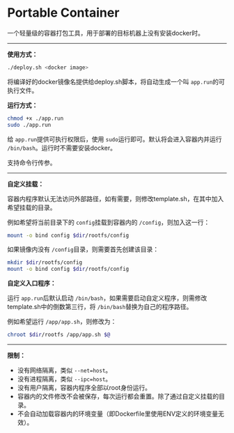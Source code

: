 # Portable Container

一个轻量级的容器打包工具，用于部署的目标机器上没有安装docker时。

---

**使用方式：**

```bash
./deploy.sh <docker image>
```

将编译好的docker镜像名提供给deploy.sh脚本，将自动生成一个叫 ``app.run``的可执行文件。

**运行方式：**

```bash
chmod +x ./app.run
sudo ./app.run
```

给 ``app.run``提供可执行权限后，使用 ``sudo``运行即可。默认将会进入容器内并运行 ``/bin/bash``。运行时不需要安装docker。

支持命令行传参。

---

**自定义挂载：**

容器内程序默认无法访问外部路径，如有需要，则修改template.sh，在其中加入希望挂载的目录。

例如希望将当前目录下的 ``config``挂载到容器内的 ``/config``，则加入这一行：

```bash
mount -o bind config $dir/rootfs/config
```

如果镜像内没有 ``/config``目录，则需要首先创建该目录：

```bash
mkdir $dir/rootfs/config
mount -o bind config $dir/rootfs/config
```

**自定义入口程序：**

运行 ``app.run``后默认启动 ``/bin/bash``，如果需要启动自定义程序，则需修改template.sh中的倒数第三行，将 ``/bin/bash``替换为自己的程序路径。

例如希望运行 ``/app/app.sh``，则修改为：

```bash
chroot $dir/rootfs /app/app.sh $@
```

---

**限制：**

* 没有网络隔离，类似 ``--net=host``。
* 没有进程隔离，类似 ``--ipc=host``。
* 没有用户隔离，容器内程序全部以root身份运行。
* 容器内的文件修改不会被保存，每次运行都会重置。除了通过自定义挂载的目录。
* 不会自动加载容器内的环境变量（即Dockerfile里使用ENV定义的环境变量无效）。
